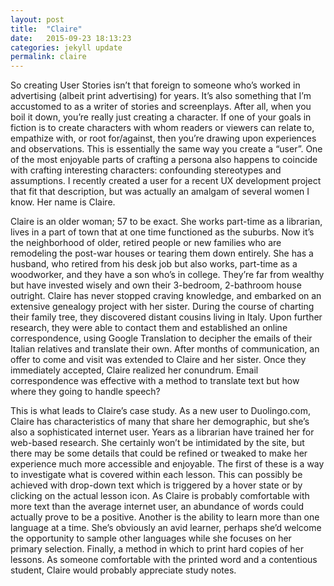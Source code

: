 ```yaml
---
layout: post
title:  "Claire"
date:   2015-09-23 18:13:23
categories: jekyll update
permalink: claire
---
```

So creating User Stories isn’t that foreign to someone who’s worked in advertising (albeit print advertising) for years. It’s also something that I’m accustomed to as a writer of stories and screenplays. After all, when you boil it down, you’re really just creating a character. If one of your goals in fiction is to create characters with whom readers or viewers can relate to, empathize with, or root for/against, then you’re drawing upon experiences and observations. This is essentially the same way you create a “user”. One of the most enjoyable parts of crafting a persona also happens to coincide with crafting interesting characters: confounding stereotypes and assumptions. I recently created a user for a recent UX development project that fit that description, but was actually an amalgam of several women I know. Her name is Claire.

Claire is an older woman; 57 to be exact. She works part-time as a librarian, lives in a part of town that at one time functioned as the suburbs. Now it’s the neighborhood of older, retired people or new families who are remodeling the post-war houses or tearing them down entirely. She has a husband, who retired from his desk job but also works, part-time as a woodworker, and they have a son who’s in college. They’re far from wealthy but have invested wisely and own their 3-bedroom, 2-bathroom house outright. Claire has never stopped craving knowledge, and embarked on an extensive genealogy project with her sister. During the course of charting their family tree, they discovered distant cousins living in Italy. Upon further research, they were able to contact them and established an online correspondence, using Google Translation to decipher the emails of their Italian relatives and translate their own. After months of communication, an offer to come and visit was extended to Claire and her sister. Once they immediately accepted, Claire realized her conundrum. Email correspondence was effective with a method to translate text but how where they going to handle speech?

This is what leads to Claire’s case study. As a new user to Duolingo.com, Claire has characteristics of many that share her demographic, but she’s also a sophisticated internet user. Years as a librarian have trained her for web-based research. She certainly won’t be intimidated by the site, but there may be some details that could be refined or tweaked to make her experience much more accessible and enjoyable. The first of these is a way to investigate what is covered within each lesson. This can possibly be achieved with drop-down text which is triggered by a hover state or by clicking on the actual lesson icon. As Claire is probably comfortable with more text than the average internet user, an abundance of words could actually prove to be a positive. Another is the ability to learn more than one language at a time. She’s obviously an avid learner, perhaps she’d welcome the opportunity to sample other languages while she focuses on her primary selection. Finally, a method in which to print hard copies of her lessons. As someone comfortable with the printed word and a contentious student, Claire would probably appreciate study notes.